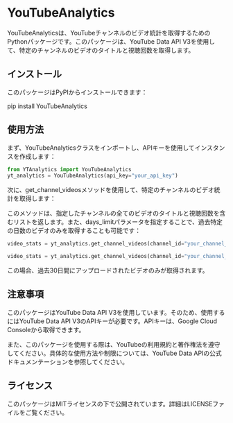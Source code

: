 # YouTubeAnalytics

YouTubeAnalyticsは、YouTubeチャンネルのビデオ統計を取得するためのPythonパッケージです。このパッケージは、YouTube Data API V3を使用して、特定のチャンネルのビデオのタイトルと視聴回数を取得します。

## インストール

このパッケージはPyPIからインストールできます：

pip install YouTubeAnalytics

## 使用方法

まず、YouTubeAnalyticsクラスをインポートし、APIキーを使用してインスタンスを作成します：

```python
from YTAnalytics import YouTubeAnalytics
yt_analytics = YouTubeAnalytics(api_key="your_api_key")
```


次に、get_channel_videosメソッドを使用して、特定のチャンネルのビデオ統計を取得します：

このメソッドは、指定したチャンネルの全てのビデオのタイトルと視聴回数を含むリストを返します。また、days_limitパラメータを指定することで、過去特定の日数のビデオのみを取得することも可能です：
```python
video_stats = yt_analytics.get_channel_videos(channel_id="your_channel_id")

video_stats = yt_analytics.get_channel_videos(channel_id="your_channel_id", days_limit=30)
```

この場合、過去30日間にアップロードされたビデオのみが取得されます。

## 注意事項

このパッケージはYouTube Data API V3を使用しています。そのため、使用するにはYouTube Data API V3のAPIキーが必要です。APIキーは、Google Cloud Consoleから取得できます。

また、このパッケージを使用する際は、YouTubeの利用規約と著作権法を遵守してください。具体的な使用方法や制限については、YouTube Data APIの公式ドキュメンテーションを参照してください。

## ライセンス

このパッケージはMITライセンスの下で公開されています。詳細はLICENSEファイルをご覧ください。


